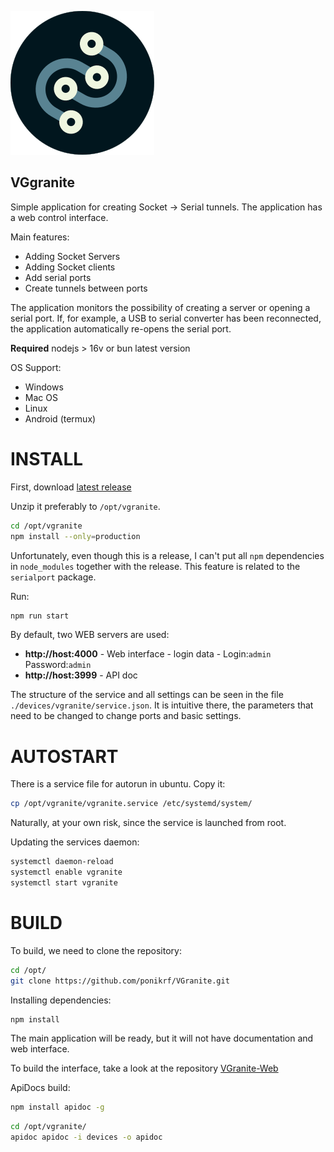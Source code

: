 
![Logo](./logo.png)

VGgranite
---------

Simple application for creating Socket -> Serial tunnels. The application has a web control interface.

Main features:

 - Adding Socket Servers
 - Adding Socket clients
 - Add serial ports
 - Create tunnels between ports

The application monitors the possibility of creating a server or opening a serial port. If, for example, a USB to serial converter has been reconnected, the application automatically re-opens the serial port.

**Required** nodejs > 16v or bun latest version

OS Support:
 
 - Windows
 - Mac OS
 - Linux 
 - Android (termux)

INSTALL
=======

First, download [latest release](https://github.com/ponikrf/VGranite/releases)

Unzip it preferably to `/opt/vgranite`.

```bash
cd /opt/vgranite
npm install --only=production
```

Unfortunately, even though this is a release, I can't put all `npm` dependencies in `node_modules` together with the release. This feature is related to the `serialport` package.

Run:

```bash
npm run start
```

By default, two WEB servers are used:

 - **http://host:4000** - Web interface - login data - Login:`admin` Password:`admin`
 - **http://host:3999** - API doc


The structure of the service and all settings can be seen in the file `./devices/vgranite/service.json`. It is intuitive there, the parameters that need to be changed to change ports and basic settings.


AUTOSTART
==========

There is a service file for autorun in ubuntu. Copy it:

```bash
cp /opt/vgranite/vgranite.service /etc/systemd/system/
```

Naturally, at your own risk, since the service is launched from root.

Updating the services daemon:

```bash
systemctl daemon-reload
systemctl enable vgranite
systemctl start vgranite
```

BUILD
=====

To build, we need to clone the repository:

```bash
cd /opt/
git clone https://github.com/ponikrf/VGranite.git
```

Installing dependencies:

```bash
npm install
```

The main application will be ready, but it will not have documentation and web interface.

To build the interface, take a look at the repository [VGranite-Web](https://github.com/ponikrf/VGranite-Web)


ApiDocs build:

```bash
npm install apidoc -g
```

```bash
cd /opt/vgranite/
apidoc apidoc -i devices -o apidoc
```